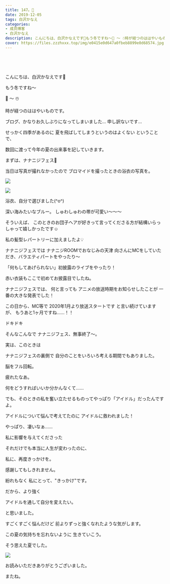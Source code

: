 ```yaml
---
title: 147。🐇
date: 2019-12-05
tags: 白沢かなえ
categories: 
- 成员博客
- 白沢かなえ
description: こんにちは、白沢かなえです🌷もう冬ですね〜🍂 〜 ☃️時が経つのははやいものです。ブログ、かなりお久しぶりになってしまいました…申し訳ない...
cover: https://files.zzzhxxx.top/img/e0415e0d647a0fbeb8899e0d68574.jpg 
---
```


        ﻿
﻿






こんにちは、白沢かなえです🌷









もう冬ですね〜


🍂 〜 ☃️


時が経つのははやいものです。





ブログ、かなりお久しぶりになってしまいました…
申し訳ないです…





せっかく四季があるのに
夏を飛ばしてしまうというのはよくない
ということで、



数回に渡って今年の夏の出来事を記していきます。











まずは、ナナニジフェス🎐







当日は写真が撮れなかったので
ブロマイドを撮ったときの浴衣の写真を。


![](https://files.zzzhxxx.top/img/e0415e0d647a0fbeb8899e0d68574.jpg)





![](https://files.zzzhxxx.top/img/e0415e0d647a0fbeb8899e0d68574-01.jpg)





浴衣、自分で選びました(^o^)



深い海みたいなブルー。
しゅわしゅわの帯が可愛い〜〜〜



そういえば、
このときのお団子ヘアが好きって言ってくださる方が結構いらっしゃって嬉しかったです☺️



私の髪型レパートリーに加えましたよ💡












ナナニジフェスでは
ナナニジROOMでおなじみの天津 向さんにMCをしていただき、バラエティパートをやったり〜


「何もしてあげられない」初披露のライブをやったり！




赤い衣装もここで初めてお披露目でしたね。







ナナニジフェスでは、
何と言っても
アニメの放送時期をお知らせしたことが
一番の大きな発表でした！



この日から、MC等で
2020年1月より放送スタートです
と言い続けていますが、
もうあと1ヶ月ですね……！！


ドキドキ








そんなこんなで
ナナニジフェス、無事終了〜。












実は、このときは

ナナニジフェスの裏側で
自分のことをいろいろ考える期間でもありました。





脳をフル回転。




疲れたなあ。













何をどうすればいいか分かんなくて……




でも、そのときの私を奮い立たせるものってやっぱり「アイドル」だったんですよ。





アイドルについて悩んで考えてたのに
アイドルに救われました！





やっぱり、凄いなぁ……














私に影響を与えてくださった


それだけでも本当に人生が変わったのに、




私に、再度きっかけを。







感謝してもしきれません。






紛れもなく
私にとって、"きっかけ"です。










だから、より強く

アイドルを通して自分を変えたい。

と思いました。











すごくすごく悩んだけど
前よりずっと強くなれたような気がします。






この夏の気持ちを忘れないように
生きていこう。







そう思えた夏でした。





![](https://files.zzzhxxx.top/img/e0415e0d647a0fbeb8899e0d68574-02.jpg)








お読みいただきありがとうございました。


またね。


